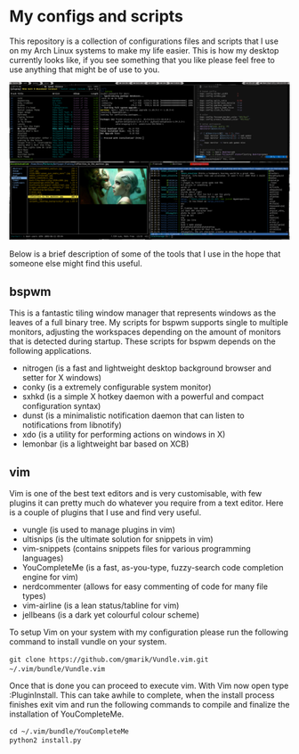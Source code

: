 My configs and scripts
======================
This repository is a collection of configurations files and scripts that I use on my Arch Linux systems to make my life easier. This is how my desktop currently looks like, if you see something that you like please feel free to use anything that might be of use to you.

![Image of my Desktop](https://github.com/deonspengler/dotfiles/raw/master/screenshot.png)

Below is a brief description of some of the tools that I use in the hope that someone else might find this useful.

bspwm
-----
This is a fantastic tiling window manager that represents windows as the leaves of a full binary tree. My scripts for bspwm supports single to multiple monitors, adjusting the workspaces depending on the amount of monitors that is detected during startup. These scripts for bspwm depends on the following applications.

* nitrogen (is a fast and lightweight desktop background browser and setter for X windows)
* conky (is a extremely configurable system monitor)
* sxhkd (is a simple X hotkey daemon with a powerful and compact configuration syntax)
* dunst (is a minimalistic notification daemon that can listen to notifications from libnotify)
* xdo (is a utility for performing actions on windows in X)
* lemonbar (is a lightweight bar based on XCB)

vim
---
Vim is one of the best text editors and is very customisable, with few plugins it can pretty much do whatever you require from a text editor. Here is a couple of plugins that I use and find very useful.

* vungle (is used to manage plugins in vim)
* ultisnips (is the ultimate solution for snippets in vim)
* vim-snippets (contains snippets files for various programming languages)
* YouCompleteMe (is a fast, as-you-type, fuzzy-search code completion engine for vim)
* nerdcommenter (allows for easy commenting of code for many file types)
* vim-airline (is a lean status/tabline for vim)
* jellbeans (is a dark yet colourful colour scheme)

To setup Vim on your system with my configuration please run the following command to install vundle on your system.

```git clone https://github.com/gmarik/Vundle.vim.git ~/.vim/bundle/Vundle.vim```

Once that is done you can proceed to execute vim. With Vim now open type :PluginInstall. This can take awhile to complete, when the install process finishes exit vim and run the following commands to compile and finalize the installation of YouCompleteMe.

```
cd ~/.vim/bundle/YouCompleteMe
python2 install.py
```
